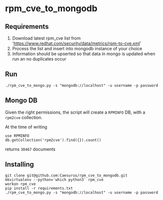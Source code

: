 # rpm_cve_to_mongodb

## Requirements
1) Download latest rpm_cve list from 'https://www.redhat.com/security/data/metrics/rpm-to-cve.xml'
2) Process the list and insert into mongodb instance of your choice
3) Information should be upserted so that data in mongo is updated when run an no duplicates occur

## Run
`./rpm_cve_to_mongo.py -s "mongodb://localhost" -u username -p password`

## Mongo DB
Given the right permissions, the script will create a `RPMINFO` DB, with a `rpm2cve` collection.

At the time of writing
```
use RPMINFO
db.getCollection('rpm2cve').find({}).count()
```
returns `30467` documents


## Installing

```
git clone git@github.com:Caesurus/rpm_cve_to_mongodb.git
mkvirtualenv --python=`which python3` rpm_cve
workon rpm_cve
pip install -r requirements.txt
./rpm_cve_to_mongo.py -s "mongodb://localhost" -u username -p password
```